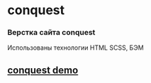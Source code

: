 # conquest

### Верстка сайта conquest

Использованы технологии HTML SCSS, БЭМ

## [conquest demo](https://dstrizhakov.github.io/conquest/index.html) 
